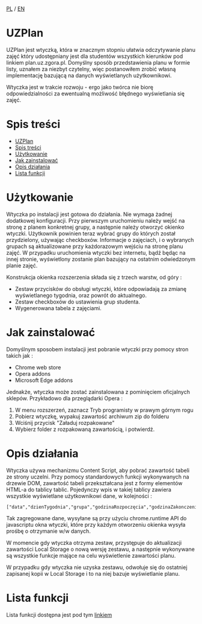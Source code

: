 
[PL](/readme.md) / [EN](Docs/readmeEN.md)

# UZPlan

UZPlan jest wtyczką, która w znacznym stopniu ułatwia odczytywanie planu zajęć który udostępniany jest dla studentów wszystkich kierunków pod linkiem plan.uz.zgora.pl. Domyślny sposób przedstawienia planu w formie listy, uznałem za niezbyt czytelny, więc postanowiłem zrobić własną implementację bazującą na danych wyświetlanych użytkownikowi.

Wtyczka jest w trakcie rozwoju - ergo jako twórca nie biorę odpowiedzialności za ewentualną możliwość błędnego wyświetlania się zajęć.

# Spis treści
- [UZPlan](#uzplan)
- [Spis treści](#spis-treści)
- [Użytkowanie](#użytkowanie)
- [Jak zainstalować](#jak-zainstalować)
- [Opis działania](#opis-działania)
- [Lista funkcji](#lista-funkcji)


# Użytkowanie
Wtyczka po instalacji jest gotowa do działania. Nie wymaga żadnej dodatkowej konfiguracji. Przy pierwszym uruchomieniu należy wejść na stronę z planem konkretnej grupy, a następnie należy otworzyć okienko wtyczki. Użytkownik powinien teraz wybrać grupy do których został przydzielony, używając checkboxów. Informacje o zajęciach, i o wybranych grupach są aktualizowane przy każdorazowym wejściu na stronę planu zajęć. W przypadku uruchomienia wtyczki bez internetu, bądź będąc na innej stronie, wyświetlony zostanie plan bazujący na ostatnim odwiedzonym planie zajęć. 

Konstrukcja okienka rozszerzenia składa się z trzech warstw, od góry : 
- Zestaw przycisków do obsługi wtyczki, które odpowiadają za zmianę wyświetlanego tygodnia, oraz powrót do aktualnego.
- Zestaw checkboxów do ustawienia grup studenta.
- Wygenerowana tabela z zajęciami.


# Jak zainstalować
Domyślnym sposobem instalacji jest pobranie wtyczki przy pomocy stron takich jak :
- Chrome web store
- Opera addons
- Microsoft Edge addons

Jednakże, wtyczka może zostać zainstalowana z pominięciem oficjalnych sklepów. Przykładowo dla przeglądarki Opera :
1. W menu rozszerzeń, zaznacz Tryb programisty w prawym górnym rogu
2. Pobierz wtyczkę, wypakuj zawartość archiwum zip do folderu
3. Wciśnij przycisk "Załaduj rozpakowane"
4. Wybierz folder z rozpakowaną zawartością, i potwierdź.



# Opis działania

Wtyczka używa mechanizmu Content Script, aby pobrać zawartość tabeli ze strony uczelni. Przy pomocy standardowych funkcji wykonywanych na drzewie DOM, zawartość tabeli przekształcana jest z formy elementów HTML-a do tablicy tablic. Pojedynczy wpis w takiej tablicy zawiera wszystkie wyświetlane użytkownikowi dane, w kolejności : 
```
["data","dzienTygodnia","grupa","godzinaRozpoczęcia","godzinaZakonczenia","rodzajZajęć","prowadzący","sala"]
```
Tak zagregowane dane, wysyłane są przy użyciu chrome.runtime API do javascriptu okna wtyczki, które przy każdym otworzeniu okienka wysyła prośbę o otrzymanie w/w danych. 

W momencie gdy wtyczka otrzyma zestaw, przystępuje do aktualizacji zawartości Local Storage o nową wersję zestawu, a następnie wykonywane są wszystkie funkcje mające na celu wyświetlenie zawartości planu.

W przypadku gdy wtyczka nie uzyska zestawu, odwołuje się do ostatniej zapisanej kopii w Local Storage i to na niej bazuje wyświetlanie planu.

# Lista funkcji

Lista funkcji dostępna jest pod tym [linkiem](Docs/documentation.md)

